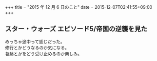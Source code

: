 +++
title = "2015 年 12 月 6 日のこと"
date = 2015-12-07T02:41:55+09:00
+++

## スター・ウォーズ エピソード5/帝国の逆襲を見た

めっちゃ途中って感じだった。  
修行とかどうなるのか気になる。  
葛藤とかをどう受け止めるのか楽しみ。
